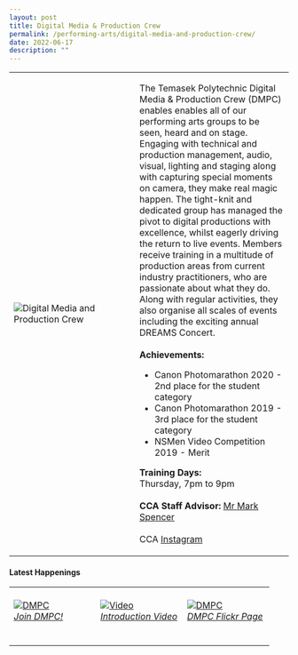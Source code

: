 ```yaml
---
layout: post
title: Digital Media & Production Crew
permalink: /performing-arts/digital-media-and-production-crew/
date: 2022-06-17
description: ""
---
```


<div>
<table>
    <tr>
        <td style="width:45%"><image src="/images/Arts/DMPC.png" style="display:block;margin-left:auto;margin-right:auto;" alt="Digital Media and Production Crew"></image></td>
        <td>
            <p>
                The Temasek Polytechnic Digital Media & Production Crew (DMPC) enables enables all of our performing arts groups to be seen, heard and on stage. Engaging with technical and production management, audio, visual, lighting and staging along with capturing special moments on camera, they make real magic happen. The tight-knit and dedicated group has managed the pivot to digital productions with excellence, whilst eagerly driving the return to live events. Members receive training in a multitude of production areas from current industry practitioners, who are passionate about what they do. Along with regular activities, they also organise all scales of events including the exciting annual DREAMS Concert.<br>
                <br>
                <b>Achievements:</b><br>
                <ul>
                <li>Canon Photomarathon 2020 - 2nd place for the student category</li>
                <li>Canon Photomarathon 2019 - 3rd place for the student category</li>
                <li>NSMen Video Competition 2019 - Merit</li>
                </ul>
            </p>
            <p>
                <b>Training Days:</b><br>
                Thursday, 7pm to 9pm<br>
                <br>
                <b>CCA Staff Advisor:</b> <a href="mailto:Mark_Spencer@tp.edu.sg">Mr Mark Spencer</a><br>
                <br>
                CCA <a href="https://www.instagram.com/tp.dmpc">Instagram</a>
            </p>
        </td>
    </tr>
</table>
</div>

#### Latest Happenings

<table>
    <tr>
        <td style="width:33%"><br>
            <a href="https://www.instagram.com/p/CdAuZJ3J8o7/">
                <image src="/images/Arts/DMPC_Join DMPC.png" style="display:block;margin-left:auto;margin-right:auto;" alt="DMPC">
                <h6 style="margin-top:0%">Join DMPC!</h6>
                </image>
            </a>
        </td>
        <td style="width:33%"><br>
            <a href="https://www.instagram.com/p/Ccxkq7UpUca/">
                <image src="/images/Arts/DMPC_Introduction Video.png" style="display:block;margin-left:auto;margin-right:auto;" alt="Video">
                <h6 style="margin-top:0%">Introduction Video</h6>
                </image>
            </a>
        </td>
        <td style="width:33%"><br>
            <a href="https://www.flickr.com/photos/digitalmediacrewtp/albums">
                <image src="/images/Arts/DMPC_Flickr.png" style="display:block;margin-left:auto;margin-right:auto;" alt="DMPC">
                <h6 style="margin-top:0%">DMPC Flickr Page</h6>    
                </image>
            </a>
        </td>
    </tr>
</table>